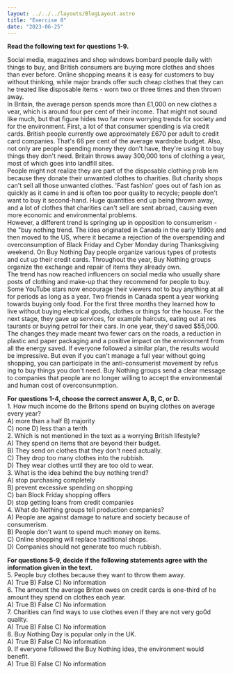 ```yaml
---
layout: ../../../layouts/BlogLayout.astro
title: "Exercise 8"
date: "2023-06-25"
---
```


**Read the following text for questions 1-9.**

Social media, magazines and shop windows bombard people daily with things to buy, and British consumers are buying more clothes and shoes than ever before. Online shopping means it is easy for customers to buy without thinking, while major brands offer such cheap clothes that they can he treated like disposable items - worn two or three times and then thrown away.  
In Britain, the average person spends more than £1,000 on new clothes a vear, which is around four per cent of their income. That might not sound like much, but that figure hides two far more worrying trends for society and for the environment. First, a lot of that consumer spending is via credit cards. British people currently owe approximately £670 per adult to credit card companies. That's 66 per cent of the average wardrobe budget. Also, not only are people spending money they don't have, they're using it to buy things they don't need. Britain throws away 300,000 tons of clothing a year, most of which goes into landfill sites.  
People might not realize they are part of the disposable clothing prob lem because they donate their unwanted clothes to charities. But charity shops can't sell all those unwanted clothes. 'Fast fashion' goes out of fash ion as quickly as it came in and is often too poor quality to recycle; people don't want to buy it second-hand. Huge quantities end up being thrown away, and a lot of clothes that charities can't sell are sent abroad, causing even more economic and environmental problems.  
However, a different trend is springing up in opposition to consumerism - the "buy nothing trend. The idea originated in Canada in the early 1990s and then moved to the US, where it became a rejection of the overspending and overconsumption of Black Friday and Cyber Monday during Thanksgiving weekend. On Buy Nothing Day people organize various types of protests and cut up their credit cards. Throughout the year, Buy Nothing groups organize the exchange and repair of items they already own.  
The trend has now reached influencers on social media who usually share posts of clothing and make-up that they recommend for people to buy. Some YouTube stars now encourage their viewers not to buy anything at all for periods as long as a year. Two friends in Canada spent a year working towards buying only food. For the first three months they learned how to live without buying electrical goods, clothes or things for the house. For the next stage, they gave up services, for example haircuts, eating out at res taurants or buying petrol for their cars. In one year, they'd saved $55,000. The changes they made meant two fewer cars on the roads, a reduction in plastic and paper packaging and a positive impact on the environment from all the energy saved. If everyone followed a similar plan, the results would be impressive. But even if you can't manage a full year without going shopping, you can participate in the anti-consumerist movement by refus ing to buy things you don't need. Buy Nothing groups send a clear message to companies that people are no longer willing to accept the environmental  
and human cost of overconsunmption.

**For questions 1-4, choose the correct answer A, B, C, or D.**  
1\. How much income do the Britons spend on buying clothes on average every year?  
A) more than a half B) majority  
C) none D) less than a tenth  
2\. Which is not mentioned in the text as a worrying British lifestyle?  
A) They spend on items that are beyond their budget.  
B) They send on clothes that they don't need actually.  
C) They drop too many clothes into the rubbish.  
D) They wear clothes until they are too old to wear.  
3\. What is the idea behind the buy nothing trend?  
A) stop purchasing completely  
B) prevent excessive spending on shopping  
C) ban Block Friday shopping offers  
D) stop getting loans from credit companies  
4\. What do Nothing groups tell production companies?  
A) People are against damage to nature and society because of consumerism.  
B) People don't want to spend much money on items.  
C) Online shopping will replace traditional shops.  
D) Companies should not generate too much rubbish.

**For questions 5-9, decide if the following statements agree with the  
information given in the text.**  
5\. People buy clothes because they want to throw them away.  
A) True B) False C) No information  
6\. The amount the average Briton owes on credit cards is one-third of he amount they spend on clothes each year.  
A) True B) False C) No information  
7\. Charities can find ways to use clothes even if they are not very go0d  
quality.  
A) True B) False C) No information  
8\. Buy Nothing Day is popular only in the UK.  
A) True B) False C) No information  
9\. If everyone followed the Buy Nothing idea, the environment would  
benefit.  
A) True B) False C) No information
